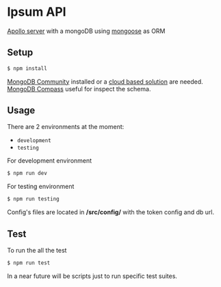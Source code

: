 # Ipsum API

[Apollo server](https://www.apollographql.com/docs/) with a mongoDB using [mongoose](https://mongoosejs.com/) as ORM

## Setup

```bash
$ npm install
```

[MongoDB Community](https://docs.mongodb.com/manual/administration/install-community/) installed or a [cloud based solution](https://www.mongodb.com/cloud) are needed.
[MongoDB Compass](https://www.mongodb.com/try/download/compass) useful for inspect the schema.

## Usage

There are 2 environments at the moment:

- `development`
- `testing`

For development environment

```bash
$ npm run dev
```

For testing environment

```bash
$ npm run testing
```

Config's files are located in **/src/config/** with the token config and db url.

## Test

To run the all the test

```bash
$ npm run test
```

In a near future will be scripts just to run specific test suites.
